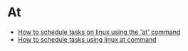 # At
- [How to schedule tasks on linux using the 'at' command](./how-to-schedule-tasks-on-linux-using-the-at-command.md)
- [How to schedule tasks using linux at command](./how-to-schedule-tasks-using-linux-at-command.md)
